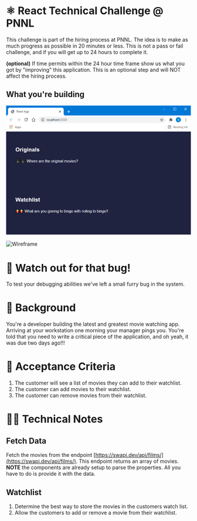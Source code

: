 # ⚛️ React Technical Challenge @ PNNL

This challenge is part of the hiring process at PNNL. The idea is to make as much progress as possible in 20 minutes or less. This is not a pass or fail challenge, and if you will get up to 24 hours to complete it.

**(optional)** If time permits within the 24 hour time frame show us what you got by "improving" this application. This is an optional step and will NOT affect the hiring process.

## What you're building
![No Movies](public/images/no_movies_screen.png)

![Wireframe](public/images/tehnical_challenge_final_product.gif)

# 🐛 Watch out for that bug!
To test your debugging abilities we've left a small furry bug in the system.

# 🚧 Background
You're a developer building the latest and greatest movie watching app. Arriving at your workstation one morning your manager pings you. You're told that you need to write a critical piece of the application, and oh yeah, it was due two days ago!!!

# 📃 Acceptance Criteria
1. The customer will see a list of movies they can add to their watchlist.
2. The customer can add movies to their watchlist.
3. The customer can remove movies from their watchlist.

# 👨‍💻 Technical Notes
## Fetch Data
Fetch the movies from the endpoint [https://swapi.dev/api/films/](https://swapi.dev/api/films/). This endpoint returns an array of movies.
**NOTE** the components are already setup to parse the properties. All you have to do is provide it with the data.

## Watchlist
1. Determine the best way to store the movies in the customers watch list.
2. Allow the customers to add or remove a movie from their watchlist.

